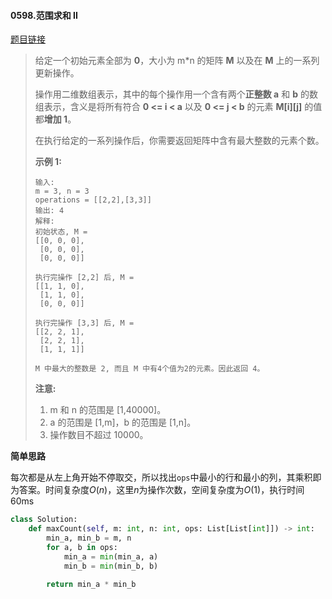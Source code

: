 #### 0598.范围求和 II

[题目链接](https://leetcode-cn.com/problems/range-addition-ii)

> 给定一个初始元素全部为 **0**，大小为 m*n 的矩阵 **M** 以及在 **M** 上的一系列更新操作。
>
> 操作用二维数组表示，其中的每个操作用一个含有两个**正整数 a** 和 **b** 的数组表示，含义是将所有符合 **0 <= i < a** 以及 **0 <= j < b** 的元素 **M[i][j]** 的值都**增加 1**。
>
> 在执行给定的一系列操作后，你需要返回矩阵中含有最大整数的元素个数。
>
> **示例 1:**
>
> ```
> 输入: 
> m = 3, n = 3
> operations = [[2,2],[3,3]]
> 输出: 4
> 解释: 
> 初始状态, M = 
> [[0, 0, 0],
>  [0, 0, 0],
>  [0, 0, 0]]
> 
> 执行完操作 [2,2] 后, M = 
> [[1, 1, 0],
>  [1, 1, 0],
>  [0, 0, 0]]
> 
> 执行完操作 [3,3] 后, M = 
> [[2, 2, 1],
>  [2, 2, 1],
>  [1, 1, 1]]
> 
> M 中最大的整数是 2, 而且 M 中有4个值为2的元素。因此返回 4。
> ```
>
> **注意:**
>
> 1. m 和 n 的范围是 [1,40000]。
> 2. a 的范围是 [1,m]，b 的范围是 [1,n]。
> 3. 操作数目不超过 10000。

**简单思路**

每次都是从左上角开始不停取交，所以找出```ops```中最小的行和最小的列，其乘积即为答案。时间复杂度$O(n)$，这里$n$为操作次数，空间复杂度为$O(1)$，执行时间60ms

```python
class Solution:
    def maxCount(self, m: int, n: int, ops: List[List[int]]) -> int:
        min_a, min_b = m, n
        for a, b in ops:
            min_a = min(min_a, a)
            min_b = min(min_b, b)
        
        return min_a * min_b
```

